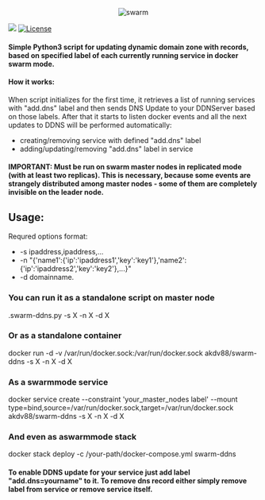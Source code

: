 
<p align="center">
<img src="https://www.tuleap.org/sites/default/files/docker-swarm.jpg" alt="swarm" title="swarm" />
</p>

[![](https://images.microbadger.com/badges/version/akdv88/swarm-ddns:test.svg)](https://microbadger.com/images/akdv88/swarm-ddns:test "Get your own version badge on microbadger.com")
[![License](https://img.shields.io/badge/license-MIT-blue.svg)](https://github.com/containous/traefik/blob/master/LICENSE.md)

#### Simple Python3 script for updating dynamic domain zone with records, based on specified label of each currently running service in docker swarm mode.

#### How it works:
When script initializes for the first time, it retrieves a list of running services with "add.dns" label and then sends DNS Update to your DDNServer based on those labels. After that it starts to listen docker events and all the next updates to DDNS will be performed automatically:
* creating/removing service with defined "add.dns" label
* adding/updating/removing "add.dns" label in service

#### IMPORTANT: Must be run on swarm master nodes in replicated mode (with at least two replicas). This is necessary, because some events are strangely distributed among master nodes - some of them are completely invisible on the leader node.
## Usage:

Requred options format:
* -s ipaddress,ipaddress,...
* -n "{'name1':{'ip':'ipaddress1','key':'key1'},'name2':{'ip':'ipaddress2','key':'key2'},...}"
* -d domainname.

### You can run it as a standalone script on master node
.swarm-ddns.py -s X -n X -d X 

### Or as a standalone container
docker run -d -v /var/run/docker.sock:/var/run/docker.sock akdv88/swarm-ddns -s X -n X -d X

### As a swarmmode service
docker service create --constraint 'your_master_nodes label' --mount type=bind,source=/var/run/docker.sock,target=/var/run/docker.sock akdv88/swarm-ddns -s X -n X -d X
### And even as aswarmmode stack
docker stack deploy -c /your-path/docker-compose.yml swarm-ddns
#### To enable DDNS update for your service just add label "add.dns=yourname" to it. To remove dns record either simply remove label from service or remove service itself.
